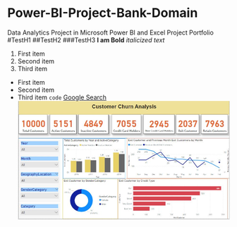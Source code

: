 # Power-BI-Project-Bank-Domain
Data Analytics Project in Microsoft Power BI and Excel
Project Portfolio
#TestH1
##TestH2
###TestH3
**I am Bold**
*italicized text*
1. First item
2. Second item
3. Third item
- First item
- Second item
- Third item
`code`
[Google Search](https://www.google.com)
![alt text](https://github.com/abhishekmishra8/Power-BI-Project-Bank-Domain/blob/main/Power%20Bi%20Report%20Dashboard.JPG)
